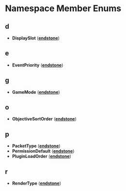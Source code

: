 
# Namespace Member Enums



## d

* **DisplaySlot** ([**endstone**](namespaceendstone.md))


## e

* **EventPriority** ([**endstone**](namespaceendstone.md))


## g

* **GameMode** ([**endstone**](namespaceendstone.md))


## o

* **ObjectiveSortOrder** ([**endstone**](namespaceendstone.md))


## p

* **PacketType** ([**endstone**](namespaceendstone.md))
* **PermissionDefault** ([**endstone**](namespaceendstone.md))
* **PluginLoadOrder** ([**endstone**](namespaceendstone.md))


## r

* **RenderType** ([**endstone**](namespaceendstone.md))




